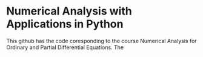 # Numerical Analysis with Applications in Python
This github has the code coresponding to the course Numerical Analysis for Ordinary and Partial Differential Equations.
The 
